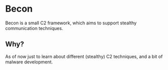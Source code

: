# Becon

Becon is a small C2 framework, which aims to support stealthy communication techniques.


## Why?

As of now just to learn about different (stealthy) C2 techniques, and a bit of malware development. 

